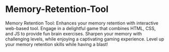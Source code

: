 # Memory-Retention-Tool
Memory Retention Tool: Enhances your memory retention with interactive web-based tool. Engage in a delightful game that combines HTML, CSS, and JS to provide fun brain exercises. Sharpen your memory with challenging levels, while enjoying a captivating gaming experience. Level up your memory retention skills while having a blast!
